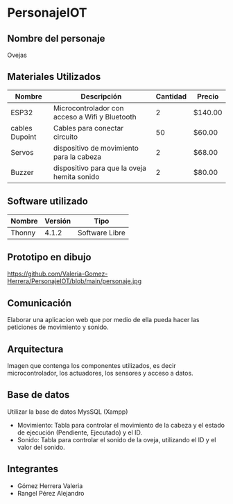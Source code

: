 # PersonajeIOT
## Nombre del personaje
Ovejas
## Materiales Utilizados
|  Nombre  | Descripción | Cantidad | Precio |
|----------|-------------|----------|--------|
| ESP32    | Microcontrolador con acceso a Wifi y Bluetooth| 2 | $140.00 |
| cables Dupoint | Cables para conectar circuito | 50 | $60.00 |
| Servos | dispositivo de movimiento para la cabeza | 2 | $68.00 |
| Buzzer | dispositivo para que la oveja hemita sonido | 2 | $80.00 |

## Software utilizado
| Nombre | Versión | Tipo |
|--------|---------|------|
| Thonny | 4.1.2 | Software Libre |

## Prototipo en dibujo
https://github.com/Valeria-Gomez-Herrera/PersonajeIOT/blob/main/personaje.jpg

## Comunicación 
Elaborar una aplicacion web que por medio de ella pueda hacer las peticiones de movimiento y sonido.

## Arquitectura
Imagen que contenga los componentes utilizados, es decir microcontrolador, los actuadores, los sensores y acceso a datos.

## Base de datos
Utilizar la base de datos MysSQL (Xampp)
* Movimiento: Tabla para controlar el movimiento de la cabeza y el estado de ejecución (Pendiente, Ejecutado) y el ID.
* Sonido: Tabla para controlar el sonido de la oveja, utilizando el ID y el valor del sonido.
## Integrantes
* Gómez Herrera Valeria
* Rangel Pérez Alejandro
